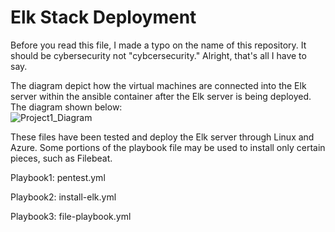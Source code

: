 # Elk Stack Deployment
Before you read this file, I made a typo on the name of this repository. It should be cybersecurity not "cybcersecurity." Alright, that's all I have to say. 

The diagram depict how the virtual machines are connected into the Elk server within the ansible container after the Elk server is being deployed. The diagram shown below:  
![Project1_Diagram](https://user-images.githubusercontent.com/77870466/122309043-92bdbd00-cedb-11eb-96ee-e81d9eee9202.jpg)

These files have been tested and deploy the Elk server through Linux and Azure. Some portions of the playbook file may be used to install only certain pieces, such as Filebeat. 

Playbook1: pentest.yml 

Playbook2: install-elk.yml 

Playbook3: file-playbook.yml
